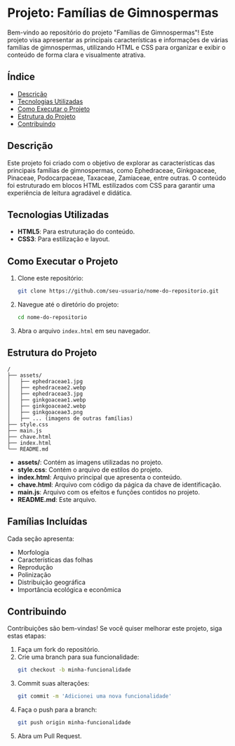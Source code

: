 # Projeto: Famílias de Gimnospermas

Bem-vindo ao repositório do projeto "Famílias de Gimnospermas"! Este projeto visa apresentar as principais características e informações de várias famílias de gimnospermas, utilizando HTML e CSS para organizar e exibir o conteúdo de forma clara e visualmente atrativa.

## Índice

- [Descrição](#descrição)
- [Tecnologias Utilizadas](#tecnologias-utilizadas)
- [Como Executar o Projeto](#como-executar-o-projeto)
- [Estrutura do Projeto](#estrutura-do-projeto)
- [Contribuindo](#contribuindo)


## Descrição

Este projeto foi criado com o objetivo de explorar as características das principais famílias de gimnospermas, como Ephedraceae, Ginkgoaceae, Pinaceae, Podocarpaceae, Taxaceae, Zamiaceae, entre outras. O conteúdo foi estruturado em blocos HTML estilizados com CSS para garantir uma experiência de leitura agradável e didática.

## Tecnologias Utilizadas

- **HTML5**: Para estruturação do conteúdo.
- **CSS3**: Para estilização e layout.

## Como Executar o Projeto

1. Clone este repositório:
   ```bash
   git clone https://github.com/seu-usuario/nome-do-repositorio.git
   ```

2. Navegue até o diretório do projeto:
   ```bash
   cd nome-do-repositorio
   ```

3. Abra o arquivo `index.html` em seu navegador.

## Estrutura do Projeto

```plaintext
/
├── assets/
│   ├── ephedraceae1.jpg
│   ├── ephedraceae2.webp
│   ├── ephedraceae3.jpg
│   ├── ginkgoaceae1.webp
│   ├── ginkgoaceae2.webp
│   ├── ginkgoaceae3.png
│   ├── ... (imagens de outras famílias)
├── style.css
├── main.js
├── chave.html
├── index.html
└── README.md
```

- **assets/**: Contém as imagens utilizadas no projeto.
- **style.css**: Contém o arquivo de estilos do projeto.
- **index.html**: Arquivo principal que apresenta o conteúdo.
- **chave.html**: Arquivo com código da págica da chave de identificação.
- **main.js**: Arquivo com os efeitos e funções contidos no projeto.
- **README.md**: Este arquivo.

## Famílias Incluídas

Cada seção apresenta:
- Morfologia
- Características das folhas
- Reprodução
- Polinização
- Distribuição geográfica
- Importância ecológica e econômica

## Contribuindo

Contribuições são bem-vindas! Se você quiser melhorar este projeto, siga estas etapas:

1. Faça um fork do repositório.
2. Crie uma branch para sua funcionalidade:
   ```bash
   git checkout -b minha-funcionalidade
   ```
3. Commit suas alterações:
   ```bash
   git commit -m 'Adicionei uma nova funcionalidade'
   ```
4. Faça o push para a branch:
   ```bash
   git push origin minha-funcionalidade
   ```
5. Abra um Pull Request.

